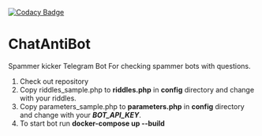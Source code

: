 [![Codacy Badge](https://app.codacy.com/project/badge/Grade/cffc855284aa489d9ea040a4239b6b63)](https://www.codacy.com/app/romanvasilyev/ChatAntiBot)
# ChatAntiBot
Spammer kicker Telegram Bot
For checking spammer bots with questions.

1)  Check out repository
2)  Copy riddles_sample.php to **riddles.php** in **config** directory and change with your riddles.
3)  Copy parameters_sample.php to **parameters.php** in **config** directory and change with your ***BOT_API_KEY***.
4)  To start bot run **docker-compose up --build**
